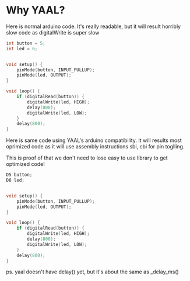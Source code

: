 # Why YAAL?

Here is normal arduino code. It's really readable, but it will result horribly slow code as digitalWrite is super slow

```c++
int button = 5;
int led = 6;


void setup() {
    pinMode(button, INPUT_PULLUP);
    pinMode(led, OUTPUT);
}

void loop() {
    if (digitalRead(button)) {
        digitalWrite(led, HIGH);
        delay(800);
        digitalWrite(led, LOW);
    }
    delay(800);
}
```
Here is same code using YAAL's arduino compatibility. It will results most oprimized code as it will use assembly instructions sbi, cbi for pin toglling.

This is proof of that we don't need to lose easy to use library to get optimized code!

```c++
D5 button;
D6 led;


void setup() {
    pinMode(button, INPUT_PULLUP);
    pinMode(led, OUTPUT);
}

void loop() {
    if (digitalRead(button)) {
        digitalWrite(led, HIGH);
        delay(800);
        digitalWrite(led, LOW);
    }
    delay(800);
}
```

ps. yaal doesn't have delay() yet, but it's about the same as _delay_ms()
